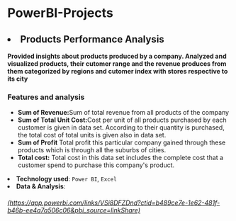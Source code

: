 # PowerBI-Projects
<h2><li>Products Performance Analysis</li></h2>

<b>Provided insights about products produced by a company. Analyzed and visualized products, their cutomer range and the revenue produces from them categorized by regions and cutomer index with stores respective to its city</b>

 <h3><b>Features and analysis</b></h3>
    <ul>
      <li><b>Sum of Revenue:</b>Sum of total revenue from all products of the company</li>
      <li><b>Sum of Total Unit Cost:</b>Cost per unit of all products purchased by each customer is given in data set. According to their quantity is purchased, the total cost of total units is given also in data set.</li>
      <li><b>Sum of Profit</b> Total profit this particular company gained through these products which is through all the suburbs of cities.</li>
      <li><b>Total cost:</b> Total cost in this data set includes the complete cost that a customer spend to purchase this company's product.</li>
    </ul>
    </li>
    <li><b>Technology used</b>: <code>Power BI</code>, <code>Excel</code></li>
   
<li><b>Data & Analysis</b>: <a href="#"><h6>(https://app.powerbi.com/links/VSi8DFZDnd?ctid=b489ce7e-1e62-481f-b46b-ee4a7a506c06&pbi_source=linkShare)</h6></a></li>
  </ul>
</div>
